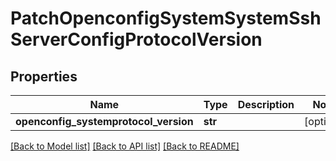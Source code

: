 # PatchOpenconfigSystemSystemSshServerConfigProtocolVersion

## Properties
Name | Type | Description | Notes
------------ | ------------- | ------------- | -------------
**openconfig_systemprotocol_version** | **str** |  | [optional] 

[[Back to Model list]](../README.md#documentation-for-models) [[Back to API list]](../README.md#documentation-for-api-endpoints) [[Back to README]](../README.md)


